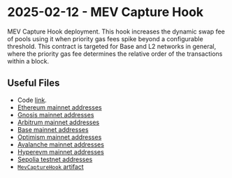 # 2025-02-12 - MEV Capture Hook

MEV Capture Hook deployment. This hook increases the dynamic swap fee of pools using it when priority gas fees spike beyond a configurable threshold.
This contract is targeted for Base and L2 networks in general, where the priority gas fee determines the relative order of the transactions within a block.

## Useful Files

- Code [link](https://github.com/balancer/balancer-v3-monorepo/commit/02de03d6a7125aa11577b8d747b908f232655884).
- [Ethereum mainnet addresses](./output/mainnet.json)
- [Gnosis mainnet addresses](./output/gnosis.json)
- [Arbitrum mainnet addresses](./output/arbitrum.json)
- [Base mainnet addresses](./output/base.json)
- [Optimism mainnet addresses](./output/optimism.json)
- [Avalanche mainnet addresses](./output/avalanche.json)
- [Hyperevm mainnet addresses](./output/hyperevm.json)
- [Sepolia testnet addresses](./output/sepolia.json)
- [`MevCaptureHook` artifact](./artifact/MevCaptureHook.json)

